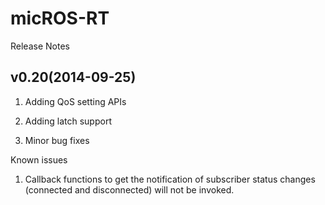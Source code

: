 micROS-RT
=========

Release Notes

v0.20(2014-09-25)
--------------
1) Adding QoS setting APIs

2) Adding latch support

3) Minor bug fixes

Known issues

1) Callback functions to get the notification of subscriber status changes (connected and disconnected) will not be invoked.

